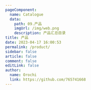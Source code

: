 ```yaml
---
pageComponent:
  name: Catalogue
  data:
    path: 09.产品
    imgUrl: /img/web.png
    description: 产品汇总目录
title: 产品
date: 2023-04-17 16:00:53
permalink: /product/
sidebar: false
article: false
comment: false
editLink: false
author:
  name: Orochi
  link: https://github.com/765741668
---
```

